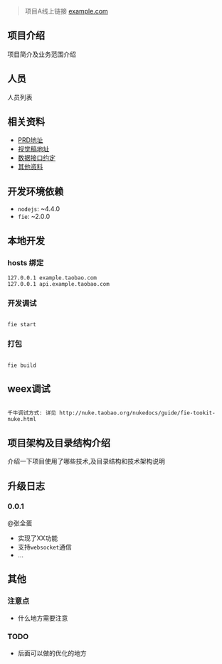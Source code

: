 
> 项目A线上链接 [example.com](https://example.com/)

## 项目介绍

项目简介及业务范围介绍


## 人员

人员列表

## 相关资料

- [PRD地址]()
- [视觉稿地址]()
- [数据接口约定]()
- [其他资料]()

## 开发环境依赖

- `nodejs`: ~4.4.0
- `fie`: ~2.0.0

## 本地开发

### hosts 绑定

```
127.0.0.1 example.taobao.com
127.0.0.1 api.example.taobao.com
```

### 开发调试


```

fie start

```

### 打包

```

fie build

```

## weex调试

```

千牛调试方式: 详见 http://nuke.taobao.org/nukedocs/guide/fie-tookit-nuke.html

```

## 项目架构及目录结构介绍

介绍一下项目使用了哪些技术,及目录结构和技术架构说明

## 升级日志


### 0.0.1

@张全蛋

- 实现了XX功能
- 支持`websocket`通信
- ...


## 其他

### 注意点

- 什么地方需要注意

### TODO

- 后面可以做的优化的地方